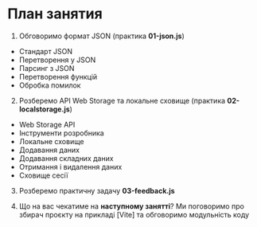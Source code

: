 # План занятия

1. Обговоримо формат JSON (практика **01-json.js**)

- Стандарт JSON
- Перетворення у JSON
- Парсинг з JSON
- Перетворення функцій
- Обробка помилок

2. Розберемо API Web Storage та локальне сховище (практика **02-localstorage.js**)

- Web Storage API
- Інструменти розробника
- Локальне сховище
- Додавання даних
- Додавання складних даних
- Отримання і видалення даних
- Сховище сесії

3. Розберемо практичну задачу **03-feedback.js**

4. Що на вас чекатиме на **наступному занятті**? Ми поговоримо про збирач проєкту на прикладі [Vite] та обговоримо
   модульність коду
